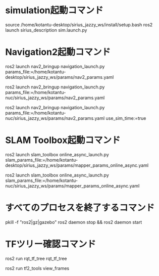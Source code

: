 # simulation起動コマンド
source /home/kotantu-desktop/sirius_jazzy_ws/install/setup.bash
ros2 launch sirius_description sim.launch.py

# Navigation2起動コマンド
ros2 launch nav2_bringup navigation_launch.py params_file:=/home/kotantu-desktop/sirius_jazzy_ws/params/nav2_params.yaml

ros2 launch nav2_bringup navigation_launch.py params_file:=/home/kotantu-nuc/sirius_jazzy_ws/params/nav2_params.yaml

ros2 launch nav2_bringup navigation_launch.py params_file:=/home/kotantu-nuc/sirius_jazzy_ws/params/nav2_params.yaml use_sim_time:=true

# SLAM Toolbox起動コマンド
ros2 launch slam_toolbox online_async_launch.py slam_params_file:=/home/kotantu-desktop/sirius_jazzy_ws/params/mapper_params_online_async.yaml

ros2 launch slam_toolbox online_async_launch.py slam_params_file:=/home/kotantu-nuc/sirius_jazzy_ws/params/mapper_params_online_async.yaml

# すべてのプロセスを終了するコマンド
pkill -f "ros2|gz|gazebo"
ros2 daemon stop && ros2 daemon start

# TFツリー確認コマンド
ros2 run rqt_tf_tree rqt_tf_tree

ros2 run tf2_tools view_frames